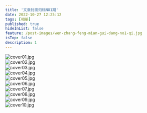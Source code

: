 ```yaml
---
title: '文章封面归档NO1期'
date: 2022-10-27 12:25:12
tags: [相册]
published: true
hideInList: false
feature: /post-images/wen-zhang-feng-mian-gui-dang-no1-qi.jpg
isTop: false
description: 1
---
```

<img src="https://www.xhto.cn/usr/uploads/2022/03/2052353932.jpg" alt="cover01.jpg" title="cover01.jpg"><br><img src="https://www.xhto.cn/usr/uploads/2022/03/1481356604.jpg" alt="cover02.jpg" title="cover02.jpg"><br><img src="https://www.xhto.cn/usr/uploads/2022/03/391443196.jpg" alt="cover03.jpg" title="cover03.jpg"><br><img src="https://www.xhto.cn/usr/uploads/2022/03/3165863821.jpg" alt="cover04.jpg" title="cover04.jpg"><br><img src="https://www.xhto.cn/usr/uploads/2022/03/3894740204.jpg" alt="cover05.jpg" title="cover05.jpg"><br><img src="https://www.xhto.cn/usr/uploads/2022/03/2936555451.jpg" alt="cover06.jpg" title="cover06.jpg"><br><img src="https://www.xhto.cn/usr/uploads/2022/03/2937621874.jpg" alt="cover07.jpg" title="cover07.jpg"><br><img src="https://www.xhto.cn/usr/uploads/2022/03/2386717590.jpg" alt="cover08.jpg" title="cover08.jpg"><br><img src="https://www.xhto.cn/usr/uploads/2022/03/3292935491.jpg" alt="cover09.jpg" title="cover09.jpg"><br><img src="https://www.xhto.cn/usr/uploads/2022/03/2335411907.jpg" alt="cover10.jpg" title="cover10.jpg">
